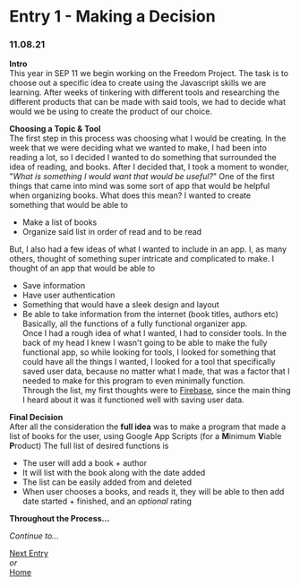 # Entry 1 - Making a Decision 
### 11.08.21

**Intro** <br>
This year in SEP 11 we begin working on the Freedom Project. The task is to choose out a specific idea to create using the Javascript skills we are learning. After weeks of tinkering with different tools and researching the different products that can be made with said tools, we had to decide what would we be using to create the product of our choice. 

**Choosing a Topic & Tool** <br>
The first step in this process was choosing what I would be creating. In the week that we were deciding what we wanted to make, I had been into reading a lot, so I decided I wanted to do something that surrounded the idea of reading, and books. After I decided that, I took a moment to wonder, "*What is something I would want that would be useful?*" One of the first things that came into mind was some sort of app that would be helpful when organizing books. What does this mean? I wanted to create something that would be able to <br>
* Make a list of books
* Organize said list in order of read and to be read 

But, I also had a few ideas of what I wanted to include in an app. I, as many others, thought of something super intricate and complicated to make. I thought of an app that would be able to 

* Save information
* Have user authentication 
* Something that would have a sleek design and layout
* Be able to take information from the internet (book titles, authors etc) <br>
Basically, all the functions of a fully functional organizer app. <br>
Once I had a rough idea of what I wanted, I had to consider tools. In the back of my head I knew I wasn't going to be able to make the fully functional app, so while looking for tools, I looked for something that could have all the things I wanted, I looked for a tool that specifically saved user data, because no matter what I made, that was a factor that I needed to make for this program to even minimally function.<br> 
Through the list, my first thoughts were to [Firebase](https://firebase.google.com), since the main thing I heard about it was it functioned well with saving user data. 

**Final Decision** <br>
After all the consideration the **full idea** was to make a program that made a list of books for the user, using Google App Scripts (for a **M**inimum **V**iable **P**roduct)
The full list of desired functions is 
* The user will add a book + author
* It will list with the book along with the date added
* The list can be easily added from and deleted
* When user chooses a books, and reads it, they will be able to then add date started + finished, and an *optional* rating 


**Throughout the Process...** <br>



*Continue to...* 

[Next Entry](entry02.md) <br>
*or* <br>
[Home](../README.md) 
